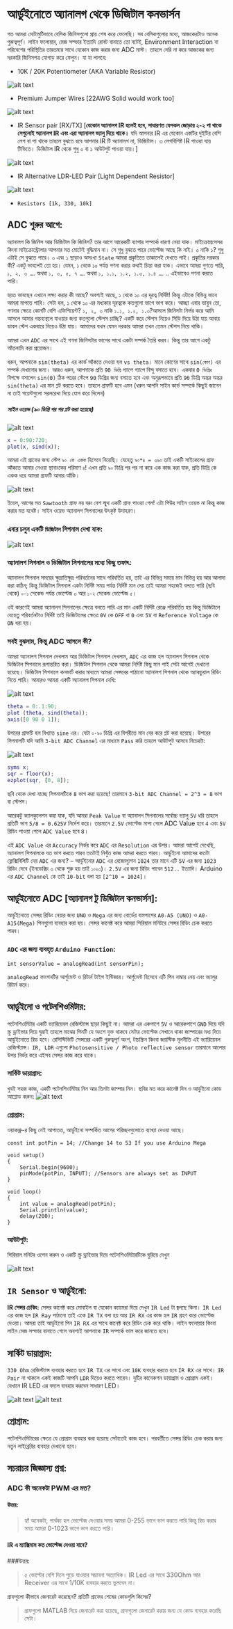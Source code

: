 # আর্ডুইনোতে অ্যানালগ থেকে ডিজিটাল কনভার্সন

গত আমরা মোটামুটিভাবে বেসিক জিনিসগুলো প্রায় শেষ করে ফেলেছি। সব বেসিকগুলোর মধ্যে, আজকেরটাও অনেক গুরুত্বপূর্ণ। লাইন ফলোয়ার, মেজ সল্ভার ইত্যাদি রোবট বানাতে তো বটেই, Environment Interaction বা পরিবেশের পরিস্থিতির তারতম্যর সাথে যেকোন কাজ করার জন্য ADC মাস্ট। তাহলে দেরি না করে আজকের জন্য দরকারি জিনিসপত্র যোগাড় করে ফেলুন।
যা যা লাগবে:

*    10K / 20K Potentiometer (AKA Variable Resistor)

![alt text](http://i.imgur.com/y3KRTNl.jpg)

*    Premium Jumper Wires [22AWG Solid would work too]

![alt text](http://i.imgur.com/eqQ5rvL.jpg)

 *   IR Sensor pair [RX/TX] [**যেকোন অ্যানালগ IR হলেই হবে, সাধারণত যেসকল জোড়ায় ২-২ পা থাকে সেগুলোই অ্যানালগ IR এবং এরা অ্যানালগ ভ্যালু দিয়ে থাকে।** যদি আপনার IR এর যেকোন একটির দুইটির বেশি লেগ বা পা থাকে তাহলে বুঝতে হবে আপনার IR টি অ্যানালগ না, ডিজিটাল। ৩ লেগবিশিষ্ট IR পাওয়া যায় টিভিতে। ডিজিটাল IR থেকে শুধু ০ বা ১ আউটপুট পাওয়া যায়।]
 
![alt text](http://i.imgur.com/mcdTAnS.jpg)

*    IR Alternative LDR-LED Pair [Light Dependent Resistor]

![alt text](http://i.imgur.com/Z97MEPS.jpg)

*     Resistors [1k, 330, 10k]

## ADC শুরুর আগে:

অ্যানালগ কি জিনিস আর ডিজিটাল কি জিনিস? তার আগে আরেকটি ব্যাপার সম্পর্কে ধারণা নেয়া যাক। মাইক্রোপ্রসেসর কিংবা মাইক্রোন্ট্রোলার আপনার মত মোটেই বুদ্ধিমান না। সে শুধু বুঝতে পারে ভোল্টেজ আছে কি নাই। ০ নাকি ১? শুধু এটাই সে বুঝতে পারে। ০ এবং ১ ছাড়াও অসংখ্য `State` আমরা প্রকৃতিতে তাকালেই দেখতে পাই। প্রকৃতির দরকার কী? একটু ভাবলেই তো হয়। যেমন, ১ থেকে ১০ পর্যন্ত গণনা করার কথাই চিন্তা করা যাক। এভাবে আমরা গুণতে পারি, `১, ২, ৩ …`. অথবা `১, ৩, ৫, ৭ …`. অথবা `১, ১.১, ১.২, ১.৩, ১.৪ …`. .. এইভাবেও গণনা করতে পারি।

হয়ত ভাবছেন এখানে লক্ষ্য করার কী আছে? অবশ্যই আছে, ১ থেকে ১০ এর দূরত্ব নির্দিষ্ট! কিন্তু এটাকে বিভিন্ন ভাবে আমরা মাপতে পারি। সেটা হল, ১ থেকে ১০ এর মধ্যকার দূরত্বকে কতগুলো ভাগে ভাগ করে। আচ্ছা এবার ভাবুন তো, গণনার ক্ষেত্রে কোনটি বেশি এফিশিয়েন্ট? `১, ২, ৩` নাকি `১.১, ১.২, ১.৩`?আসলে জিনিসটা নির্ভর করে আমি আসলে আমার গন্তব্যস্থলে যাওয়ার জন্য কতগুলো স্টেপস চাচ্ছি? একটি করে স্টেপস নিয়েও সিড়ি দিয়ে উঠা যায় আবার ডাবল স্টেপ একবারে নিয়েও উঠা যায়। আমাদের যখন যেমন দরকার আমরা তখন তেমন স্টেপস নিয়ে থাকি।

আমরা এখন `ADC` এর সাথে এই গণনা জিনিসটার ভাগের সাথে একটা সম্পর্ক তৈরি করব। কিন্তু তার আগে একটু আঁতলামি করা প্রয়োজন।

ধরুন, আপনাকে `sin(theta)` এর কার্ভ আঁকতে দেওয়া হল `vs theta`। মানে কোণের সাথে `sin(কোণ)` এর সম্পর্ক দেখানোর জন্য। আরও ধরুন, আপনাকে প্রতি `90 ডিগ্রি` গ্যাপে গ্যাপে বিন্দু বসাতে হবে। একবার `0 ডিগ্রির` বিপক্ষে বসালেন `sin(0)` ঠিক পরের স্টেপে `90` ডিগ্রির জন্য বসাতে হবে এবং অনুরূপভাবে প্রতি `90` ডিগ্রি অন্তর অন্তর `sin(theta)` এর মান প্লট করতে হবে। তাহলে গ্রাফটি হবে এমন (ধরুন আপনি সাইন কার্ভ সম্পর্কে কিছুই জানেন না তাই পয়েন্টগুলো সরলরেখা দিয়ে যোগ করে দিলেন)

##### সাইন ওয়েভ (৯০ ডিগ্রি পর পর প্লট করা হয়েছে)

![alt text](http://i.imgur.com/Ucm5Tk0.png)

```MATLAB
x = 0:90:720;
plot(x, sind(x));
```

আমরা এই গ্রাফের জন্য স্টেপ `৯০ কে একক` হিসেবে নিয়েছি। যেহেতু `৯০*৪ = ৩৬০` তাই একটি সাইকেলের গ্রাফ আঁকতে আমার নেওয়া স্থানাংকের পরিমাণ `৪`! এখন প্রতি `৯০` ডিগ্রি পর পর না করে এক কাজ করা যাক, প্রতি ডিগ্রি কে একক ধরে আমরা গ্রাফটি আবার আঁকি।

![alt text](http://i.imgur.com/uviFWmw.png)

ইয়েস, আগের মত `Sawtooth` গ্রাফ নয় বরং বেশ স্মুথ একটি গ্রাফ পাওয়া গেল! এটা পিউর সাইন ওয়েভ না কিন্তু কাজ করার মত যথেষ্ট। সাইন ওয়েভ অ্যানালগ সিগনালের উৎকৃষ্ট উদাহরণ।

### এবার চলুন একটি `ডিজিটাল` সিগনাল দেখা যাক:

![alt text](http://i.imgur.com/rCKTKkx.png)

### অ্যানালগ সিগনাল ও ডিজিটাল সিগনালের মধ্যে কিছু তফাৎ:

অ্যানালগ সিগনাল সময়ের ক্ষুদ্রাতিক্ষুদ্র পরিবর্তনের সাথে পরিবর্তিত হয়, তাই এর বিভিন্ন সময়ে মান বিভিন্ন হয় আর আলাদা করা কঠিন; কিন্তু ডিজিটাল সিগনাল একটা নির্দিষ্ট সময় পর্যন্ত নির্দিষ্ট মান দেয় তাই আমরা সহজেই বলতে পারি (ছবি থেকে) `০-১` সেকেন্ড পর্যন্ত ভোল্টেজ ০ আর `১-২` সেকেন্ড ভোল্টেজ `৫`।

ওই কারণেই আমরা অ্যানালগ সিগনালের ক্ষেত্রে বলতে পারি এর মান একটি নির্দিষ্ট রেঞ্জে পরিবর্তিত হয় কিন্তু ডিজিটালে যেহেতু পরিবর্তনটাও নির্দিষ্ট তাই ডিজিটালের ক্ষেত্রে `0V` কে `OFF` বা `0` এবং `5V` বা `Reference Voltage` কে `ON` ধরা হয়।

### সবই বুঝলাম, কিন্তু ADC আসলে কী?

আমরা অ্যানালগ সিগনাল দেখলাম আর ডিজিটাল সিগনাল দেখলাম, `ADC` এর কাজ হল অ্যানালগ সিগনাল থেকে ডিজিটাল সিগনালে রূপান্তরিত করা। ডিজিটাল সিগনাল থেকে আমরা নির্দিষ্ট কিছু মান পাই সেটা আগেই দেখানো হয়েছে। ডিজিটাল সিগনালে কনভার্ট করার মাধ্যমে আমরা সেন্সরের পাঠানো অ্যানালগ সিগনাল থেকে অ্যাকচুয়াল রিডিং নিতে পারি। আবারও আমরা একটি অ্যানালগ সিগনাল দেখি:

![alt text](http://i.imgur.com/USAsTmb.png)

```MATLAB
theta = 0:.1:90;
plot (theta, sind(theta));
axis([0 90 0 1]);
```

উপরের গ্রাফটি হল বিখ্যাত `sine` এর। যেটা `০-৯০` ডিগ্রি এর বিপরীতে মান বের করে প্লট করা হয়েছে। উপরের সিগনালটি যদি আমি `3-bit ADC Channel` এর মাধ্যমে `Pass` করি তাহলে আউটপুট আসবে নিচেরটা:

![alt text](http://i.imgur.com/OgrWbtl.png)

```MATLAB	
syms x;
sqr = floor(x);
ezplot(sqr, [0, 8]);
```

ছবি থেকে দেখা যাচ্ছে সিগনালটিকে `8` ভাগ করা হয়েছে! তারমানে `3-bit ADC Channel = 2^3 = 8` ভাগ বা স্টেপস।

আরেকটু ক্যালকুলেশন করা যাক, যদি আমরা `Peak Value` বা অ্যানালগ সিগনালের সর্বোচ্চ ভ্যালু `5V` ধরি তাহলে প্রতিটি ভাগ `5/8 = 0.625V` নির্দেশ করে। তারমানে `2.5V` ভোল্টেজ মাপা গেলে ADC Value হবে  `4` এবং `5V` রিডিং পাওয়া গেলে `ADC Value` হবে `8`।

এই `ADC Value` এর `Accuracy` নির্ভর করে `ADC` এর `Resolution` এর উপর। আমরা আগেই দেখেছি, অ্যানালগ সিগনালকে যত ভাগ করতে পারব ততটাই নিখুঁত কাজ আমরা করতে পারব। আর্ডুইনো আমাদের কতটা ফ্লেক্সিবিলিটি দেয় `ADC` এর জন্য? – আর্ডুইনোর `ADC` এর রেজোল্যুশন `1024` তার মানে এটি `5V` এর জন্য `1023` রিডিং দেবে (ইনডেক্সিং ০ থেকে শুরু হয় তাই `১০২৩`)। `2.5V` এর জন্য রিডিং পাবেন `512..` ইত্যাদি। Arduino এর `ADC Channel` কে তাই `10-bit` বলা হয় `[2^10 = 1024]`।

## আর্ডুইনোতে ADC [অ্যানালগ টু ডিজিটাল কনভার্সন]:

আর্ডুইনোতে সেন্সর রিডিং নেয়ার জন্য `UNO` ও `Mega` এর জন্য বোর্ডের বামপাশের `A0-A5 (UNO)` ও `A0-A15(Mega)` পিনগুলো ব্যবহার করা হয়। সেন্সর কানেক্ট করে আমরা সিরিয়াল মনিটরে সেন্সর রিডিং চেক করতে পারব।

### `ADC` এর জন্য ব্যবহৃত `Arduino Function`:

```arduino
int sensorValue = analogRead(int sensorPin);
```

`analogRead` ফাংশনটির আর্গুমেন্ট ও রিটার্ন টাইপ ইন্টিজার। আর্গুমেন্ট হিসেবে এটি পিন নাম্বার নেয় এবং ভ্যালুর রিটার্ন করে।

## আর্ডুইনো ও পটেনশিওমিটার:

পটেনশিওমিটার একটি ভ্যারিয়েবল রেজিস্ট্যান্স ছাড়া কিছুই না। আমরা এর একপাশে `5V` ও আরেকপাশে `GND` দিয়ে যদি স্ক্রু ড্রাইভার দিয়ে ঘুরাই তাহলে মাঝের পিনটি যে অংশে যুক্ত থাকবে সেটার ভোল্টেজ সেখানে থাকা জাম্পারের মধ্য দিয়ে আর্ডুইনোতে রিড হবে। রেসিস্টিভিটি সেন্সরের একটি গুরুত্বপূর্ণ অংশ, টাচস্ক্রিন কিংবা জয়স্টিক মূলনীতি এই ভ্যারিয়েবল রেজিস্ট্যান্স। `IR, LDR` এগুলো `Photosensitive / Photo reflective sensor` তারমানে আলোর উপর নির্ভর করে এইসব সেন্সর কাজ করে থাকে।

### সার্কিট ডায়াগ্রাম:
খুবই সহজ কাজ, একটি পটেনশিওমিটার নিন আর তিনটা জাম্পার নিন। ছবির মত করে কানেক্ট দিন ও আর্ডুইনো কোড আপ্লোড করুন:
![alt text](http://i.imgur.com/vxGQhFJ.png)

### প্রোগ্রাম:

ওয়াকথ্রু-র কিছু নেই আপাতত, আর্ডুইনো সম্পর্কিত আগের পরিচ্ছদগুলোতে ব্যাখ্যা দেওয়া আছে।

```arduino	
const int potPin = 14; //Change 14 to 53 If you use Arduino Mega
 
void setup()
{
    Serial.begin(9600);
    pinMode(potPin, INPUT); //Sensors are always set as INPUT
}
 
void loop()
{
    int value = analogRead(potPin);
    Serial.println(value);
    delay(200);
}
```
### আউটপুট:
সিরিয়াল মনিটর ওপেন করুন ও একটি স্ক্রু ড্রাইভার দিয়ে পটেনশিওমিটারটিকে ঘুরিয়ে দেখুন

![alt text](http://i.imgur.com/dnHmxGD.gif)

## `IR Sensor` ও আর্ডুইনো:

**IR সেন্সর চেকিং:** সেন্সর কানেক্ট করে মোবাইল বা যেকোন ক্যামেরা দিয়ে দেখুন `IR Led` টা জ্বলছে কিনা। `IR Led` এর কাজ হল `IR Ray` পাঠানো তাই একে `IR TX` বলা হয় আর `IR RX` এর কাজ হল `IR` গ্রহণ করে ভোল্টেজ দেওয়া। আমরা তাই আর্ডুইনো পিন `IR RX` এর সাথে কানেক্ট করে রিডিং চেক করে থাকি। লাইন ফলোয়ার কিংবা লাইন মেজ সল্ভার বানাতে গেলে অবশ্যই আপনাকে `IR` সম্পর্কে ভাল করে জানতে হবে।

## সার্কিট ডায়াগ্রাম:

`330 Ohm` রেজিস্ট্যান্স ব্যবহার করতে হবে `IR TX` এর সাথে এবং `10K` ব্যবহার করতে হবে `IR RX` এর সাথে। `IR Pair` না থাকলে একই কাজটি আপনি `LDR` দিয়েও করতে পারেন। দুটির কানেকশন ডায়াগ্রাম ও প্রোগ্রাম একই। যেখানে IR LED এর বদলে ব্যবহার করবেন সাধারণ LED।

![alt text](http://i.imgur.com/v1gVcfg.gif)
![alt text](http://i.imgur.com/nktQ1kj.jpg)

## প্রোগ্রাম:

পটেনশিওমিটারের ক্ষেত্রে যে প্রোগ্রাম ব্যবহার করা হয়েছে সেটাতেই কাজ হবে। পরবর্তীতে সেন্সর রিডিং চেক করার জন্য নতুন লাইব্রেরির ব্যবহার দেখানো হবে।

## সচরাচর জিজ্ঞাস্য প্রশ্ন:
### ADC কী অনেকটা PWM এর মত?

#### উত্তর:

>    হ্যাঁ অনেকটা, পার্থক্য হল ভোল্টেজ দেওয়ার সময় আমরা 0-255 ভাগে ভাগ করতে পারি কিন্তু রিড করার সময় আমরা 0-1023 ভাগে ভাগ করতে পারি।

#### IR এ ম্যাক্সিমাম কত ভোল্টেজ দেওয়া যাবে?

###উত্তর:

>    ৫ ভোল্টের বেশি দিলে পুড়ে যাওয়ার সম্ভাবনা অত্যাধিক। IR Led এর সাথে 330Ohm আর Receiver এর সাথে 1/10K ব্যবহার করতে ভুলবেন না।

গ্রাফগুলো কীভাবে জেনারেট করেছেন? প্রতিটি গ্রাফের শেষের কোডগুলি কিসের?

>    গ্রাফগুলো MATLAB দিয়ে জেনারেট করা হয়েছে, গ্রাফগুলো জেনারেট করার জন্য যে কোড ব্যবহার করেছি সেটা।
